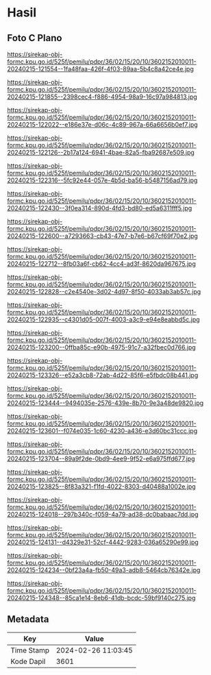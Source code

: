 # Hasil

## Foto C Plano

https://sirekap-obj-formc.kpu.go.id/525f/pemilu/pdpr/36/02/15/20/10/3602152010011-20240215-121554--1fa48faa-426f-4f03-89aa-5b4c8a42ce4e.jpg

https://sirekap-obj-formc.kpu.go.id/525f/pemilu/pdpr/36/02/15/20/10/3602152010011-20240215-121855--2398cec4-f886-4954-98a9-16c97a984813.jpg

https://sirekap-obj-formc.kpu.go.id/525f/pemilu/pdpr/36/02/15/20/10/3602152010011-20240215-122022--e186e37e-d06c-4c89-967a-66a6656b0ef7.jpg

https://sirekap-obj-formc.kpu.go.id/525f/pemilu/pdpr/36/02/15/20/10/3602152010011-20240215-122126--2b17a124-6941-4bae-82a5-fba92687e509.jpg

https://sirekap-obj-formc.kpu.go.id/525f/pemilu/pdpr/36/02/15/20/10/3602152010011-20240215-122316--5fc92e44-057e-4b5d-ba56-b5487156ad79.jpg

https://sirekap-obj-formc.kpu.go.id/525f/pemilu/pdpr/36/02/15/20/10/3602152010011-20240215-122430--3f0ea314-890d-4fd3-bd80-ed5a6311fff5.jpg

https://sirekap-obj-formc.kpu.go.id/525f/pemilu/pdpr/36/02/15/20/10/3602152010011-20240215-122600--a7293663-cb43-47e7-b7e6-b67cf69f70e2.jpg

https://sirekap-obj-formc.kpu.go.id/525f/pemilu/pdpr/36/02/15/20/10/3602152010011-20240215-122712--8fb03a6f-cb62-4cc4-ad3f-8620da967675.jpg

https://sirekap-obj-formc.kpu.go.id/525f/pemilu/pdpr/36/02/15/20/10/3602152010011-20240215-122828--c2e4540e-3d02-4d97-8f50-4033ab3ab57c.jpg

https://sirekap-obj-formc.kpu.go.id/525f/pemilu/pdpr/36/02/15/20/10/3602152010011-20240215-122935--c4301d05-007f-4003-a3c9-e94e8eabbd5c.jpg

https://sirekap-obj-formc.kpu.go.id/525f/pemilu/pdpr/36/02/15/20/10/3602152010011-20240215-123200--0ffba85c-e90b-4975-91c7-a32fbec0d766.jpg

https://sirekap-obj-formc.kpu.go.id/525f/pemilu/pdpr/36/02/15/20/10/3602152010011-20240215-123326--e52a3cb8-72ab-4d22-85f6-e5fbdc08b441.jpg

https://sirekap-obj-formc.kpu.go.id/525f/pemilu/pdpr/36/02/15/20/10/3602152010011-20240215-123444--9494035e-2576-439e-8b70-9e3a48de9820.jpg

https://sirekap-obj-formc.kpu.go.id/525f/pemilu/pdpr/36/02/15/20/10/3602152010011-20240215-123601--f074e035-1c60-4230-a436-e3d60bc31ccc.jpg

https://sirekap-obj-formc.kpu.go.id/525f/pemilu/pdpr/36/02/15/20/10/3602152010011-20240215-123704--89a9f2de-0bd9-4ee9-9f52-e6a975ffd677.jpg

https://sirekap-obj-formc.kpu.go.id/525f/pemilu/pdpr/36/02/15/20/10/3602152010011-20240215-123825--8f83a321-f1fd-4022-8303-d40488a1002e.jpg

https://sirekap-obj-formc.kpu.go.id/525f/pemilu/pdpr/36/02/15/20/10/3602152010011-20240215-124018--297b340c-f059-4a79-ad38-dc0babaac7dd.jpg

https://sirekap-obj-formc.kpu.go.id/525f/pemilu/pdpr/36/02/15/20/10/3602152010011-20240215-124131--d4329e31-52cf-4442-9283-036a65290e99.jpg

https://sirekap-obj-formc.kpu.go.id/525f/pemilu/pdpr/36/02/15/20/10/3602152010011-20240215-124234--0bf23a4a-fb50-49a3-adb8-5464cb76342e.jpg

https://sirekap-obj-formc.kpu.go.id/525f/pemilu/pdpr/36/02/15/20/10/3602152010011-20240215-124348--85ca1e14-8eb6-41db-bcdc-59bf9140c275.jpg


## Metadata

| Key        | Value               |
| ---------- | ------------------- |
| Time Stamp | 2024-02-26 11:03:45 |
| Kode Dapil | 3601                |



